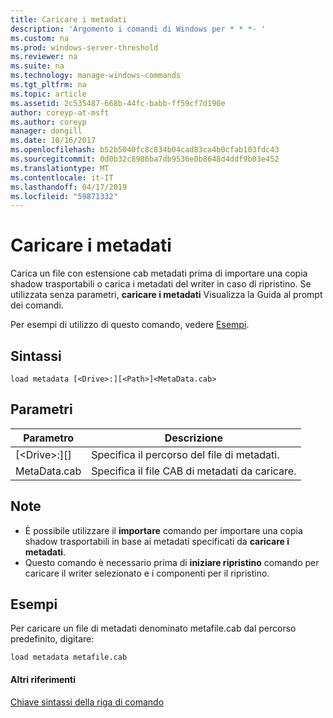 ```yaml
---
title: Caricare i metadati
description: 'Argomento i comandi di Windows per * * *- '
ms.custom: na
ms.prod: windows-server-threshold
ms.reviewer: na
ms.suite: na
ms.technology: manage-windows-commands
ms.tgt_pltfrm: na
ms.topic: article
ms.assetid: 2c535487-668b-44fc-babb-ff59cf7d190e
author: coreyp-at-msft
ms.author: coreyp
manager: dongill
ms.date: 10/16/2017
ms.openlocfilehash: b52b5040fc8c834b04cad83ca4b0cfab103fdc43
ms.sourcegitcommit: 0d0b32c8986ba7db9536e0b8648d4ddf9b03e452
ms.translationtype: MT
ms.contentlocale: it-IT
ms.lasthandoff: 04/17/2019
ms.locfileid: "59871332"
---
```

# <a name="load-metadata"></a>Caricare i metadati



Carica un file con estensione cab metadati prima di importare una copia shadow trasportabili o carica i metadati del writer in caso di ripristino. Se utilizzata senza parametri, **caricare i metadati** Visualizza la Guida al prompt dei comandi.

Per esempi di utilizzo di questo comando, vedere [Esempi](#BKMK_examples).

## <a name="syntax"></a>Sintassi

```
load metadata [<Drive>:][<Path>]<MetaData.cab>
```

## <a name="parameters"></a>Parametri

|Parametro|Descrizione|
|---------|-----------|
|[\<Drive>:][<Path>]|Specifica il percorso del file di metadati.|
|MetaData.cab|Specifica il file CAB di metadati da caricare.|

## <a name="remarks"></a>Note

-   È possibile utilizzare il **importare** comando per importare una copia shadow trasportabili in base ai metadati specificati da **caricare i metadati**.
-   Questo comando è necessario prima di **iniziare ripristino** comando per caricare il writer selezionato e i componenti per il ripristino.

## <a name="BKMK_examples"></a>Esempi

Per caricare un file di metadati denominato metafile.cab dal percorso predefinito, digitare:
```
load metadata metafile.cab
```

#### <a name="additional-references"></a>Altri riferimenti

[Chiave sintassi della riga di comando](command-line-syntax-key.md)